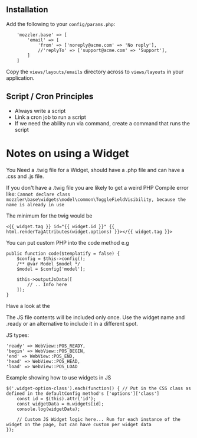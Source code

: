## Installation

Add the following to your `config/params.php`:

```
    'mozzler.base' => [
        'email' => [
            'from' => ['noreply@acme.com' => 'No reply'],
            //'replyTo' => ['support@acme.com' => 'Support'],
        ]
    ]
```

Copy the `views/layouts/emails` directory across to `views/layouts` in your application.



Script / Cron Principles
------------------------

- Always write a script
- Link a cron job to run a script
- If we need the ability run via command, create a command that runs the script




Notes on using a Widget
========================

You Need a .twig file for a Widget, should have a .php file and can have a .css and .js file.

If you don't have a .twig file you are likely to get a weird PHP Compile error like: `Cannot declare class mozzler\base\widgets\model\common\ToggleFieldVisibility, because the name is already in use`

The minimum for the twig would be

    <{{ widget.tag }} id="{{ widget.id }}" {{ html.renderTagAttributes(widget.options) }}></{{ widget.tag }}>

You can put custom PHP into the code method e.g

    public function code($templatify = false) { 
        $config = $this->config();
        /** @var Model $model */
        $model = $config['model'];
        
        $this->outputJsData([
            // .. Info here
        ]);
    }

Have a look at the 

The JS file contents will be included only once.
Use the widget name and .ready or an alternative to include it in a different spot.

JS types:

    'ready' => WebView::POS_READY,
    'begin' => WebView::POS_BEGIN,
    'end' => WebView::POS_END,
    'head' => WebView::POS_HEAD,
    'load' => WebView::POS_LOAD


Example showing how to use widgets in JS

    $('.widget-option-class').each(function() { // Put in the CSS class as defined in the defaultConfig method's ['options']['class'] 
        const id = $(this).attr('id');
        const widgetData = m.widgets[id];
        console.log(widgetData);
        
        // Custom JS Widget logic here... Run for each instance of the widget on the page, but can have custom per widget data
    });


